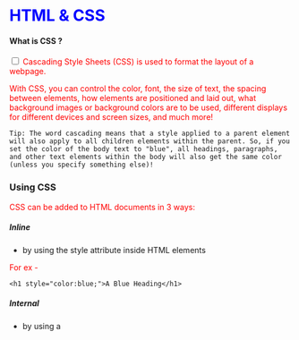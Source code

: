 # HTML & CSS 

#### What is CSS ? 

<input type="Checkbox"/> Cascading Style Sheets (CSS) is used to format the layout of a webpage.

With CSS, you can control the color, font, the size of text, the spacing between elements, how elements are positioned and laid out, what background images or background colors are to be used, different displays for different devices and screen sizes, and much more!


```
Tip: The word cascading means that a style applied to a parent element will also apply to all children elements within the parent. So, if you set the color of the body text to "blue", all headings, paragraphs, and other text elements within the body will also get the same color (unless you specify something else)!
```

### Using CSS 

CSS can be added to HTML documents in 3 ways:

##### Inline 
- by using the style attribute inside HTML elements

For ex - 
```
<h1 style="color:blue;">A Blue Heading</h1>
```

##### Internal 
- by using a <style> element in the <head> section

For ex - 
```
<html>
<head>
<style>
body {background-color: powderblue;}
h1   {color: blue;}
p    {color: red;}
</style>
</head>
```

##### External 
- by using a <link> element to link to an external CSS file

For ex - 
```
<head>
  <link rel="stylesheet" href="styles.css">
</head>
```

#### What does HTML stand for? 

HTML - HyperText Markup Language is the most basic building block of the Web. It defines the meaning and structure of web content.

#### What are the feature of HTML5? 

1. Intro if Audio & Video - 

Audio and Video tags are the two major addition to HTML5. It allows developers to embed a video or audio on their website. HTML5 video can use CSS and CSS3 to style the video tag. You can change the border, opacity, reflections, gradients, transitions, transformations, and even animations. HTML5 makes adding video super-fast and without having to build a video player. This saves time for the developer and offers the client a superior and more affordable solution.

```
<h2>Example of video and audio tag</h2>
    
  <video  width = "300" height = "200" controls autoplay>
       <source src = "/html5/foo.ogg" type ="video/ogg" />
       <source src = "/html5/foo.mp4" type = "video/mp4" />
        Your browser does not support the video element.
   </video>
    
   <audio controls autoplay>
       <source src = "/html5/audio.ogg" type = "audio/ogg" />
       <source src = "/html5/audio.wav" type = "audio/wav" />
        Your browser does not support the audio element.
   </audio>
</body>
```

2. Header and Footer :- 

With these new tags, there is no longer a need to identify the two elements with a <div> tag. Footer is placed at the end of the web page while Header is placed at the start of the web page. By using <header> and <footer> HTML5 elements, the browser will know what to load first and what to load later. 

The header can contain -
 - One or more heading elements (<h1> – <h6>)
 - Logo or icon

Footer can contain-
- Authorship information
- Copyright information

<img url="https://media.geeksforgeeks.org/wp-content/uploads/20210225193618/image20210225193613.png" />

```
<header> 
    <h1>This is the heading.</h1> 
    <h4>This is the sub-heading.</h4> 
</header> 
```

```
<footer> 

<nav>                   
<p> 
<a href= "https://www.geeksforgeeks.org/about/">About Us</a>| 
<a href= "https://www.geeksforgeeks.org/privacy-policy/">Privacy Policy</a>| 
<a href= "https://www.geeksforgeeks.org/careers/">Careers</a> 
</p>
</nav> 
<p>@geeksforgeeks, Some rights reserved</p>

</footer> 
```

3. Progress tag - 
The progress tag is used to check the progress of a task during the execution. Progress tag can be used with the conjunction of JavaScript.

```
<label for="file">Downloading progress:</label>
<progress id="file" value="32" max="100"> 32% </progress>
```

<img url="https://media.geeksforgeeks.org/wp-content/uploads/20210307235530/image20210307235528.png" />

4. Placeholder Attribture :- 
The placeholder attribute specifies a short hint that describes the expected value of an input field/text area. The short hint is displayed in the field before the user enters a value.

```
 <form action=" "> 
<input type="text" name="fname" placeholder="First name"> 
<br> 
<input type="text" name="lname" placeholder="Last name"> 
<br> 
<input type="submit" value="Submit"> 
</form> 
```


